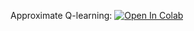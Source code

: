 Approximate Q-learning:
[![Open In Colab](https://colab.research.google.com/assets/colab-badge.svg)](https://colab.research.google.com/github/neychev/made_nlp_course/blob/spring2021/week10_Model_free_learning_peek/practice_approximate_Q_learning.ipynb)

